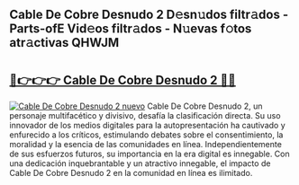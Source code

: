 ## Cable De Cobre Desnudo 2 D𝚎sn𝚞dos filtr𝚊dos - Parts-ofE Vid𝚎os filtr𝚊dos - N𝚞evas f𝚘tos atr𝚊ctivas QHWJM

# <h2><a href="http://mb2x0u.tromn.icu/?c=Cable+De+Cobre+Desnudo+2">🔗👉👉👉 Cable De Cobre Desnudo 2 🔗🔗</a></h2>

[![Cable De Cobre Desnudo 2 nuevo](https://i.imgur.com/pEAQMta.gif)](http://mb2x0u.tromn.icu/?c=Cable+De+Cobre+Desnudo+2)
Cable De Cobre Desnudo 2, un personaje multifacético y divisivo, desafía la clasificación directa. Su uso innovador de los medios digitales para la autopresentación ha cautivado y enfurecido a los críticos, estimulando debates sobre el consentimiento, la moralidad y la esencia de las comunidades en línea. Independientemente de sus esfuerzos futuros, su importancia en la era digital es innegable. Con una dedicación inquebrantable y un atractivo innegable, el impacto de Cable De Cobre Desnudo 2 en la comunidad en línea es ilimitado.
